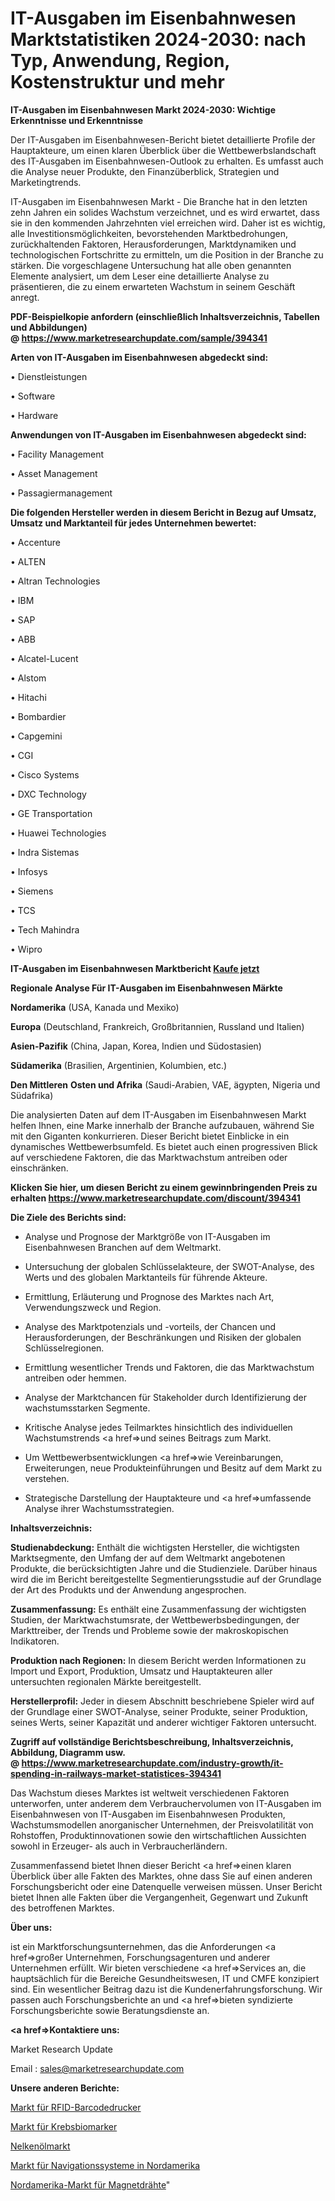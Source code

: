 # IT-Ausgaben im Eisenbahnwesen Marktstatistiken 2024-2030: nach Typ, Anwendung, Region, Kostenstruktur und mehr

<strong>IT-Ausgaben im Eisenbahnwesen Markt 2024-2030: Wichtige Erkenntnisse und Erkenntnisse</strong>

Der IT-Ausgaben im Eisenbahnwesen-Bericht bietet detaillierte Profile der Hauptakteure, um einen klaren Überblick über die Wettbewerbslandschaft des IT-Ausgaben im Eisenbahnwesen-Outlook zu erhalten. Es umfasst auch die Analyse neuer Produkte, den Finanzüberblick, Strategien und Marketingtrends.

IT-Ausgaben im Eisenbahnwesen Markt - Die Branche hat in den letzten zehn Jahren ein solides Wachstum verzeichnet, und es wird erwartet, dass sie in den kommenden Jahrzehnten viel erreichen wird. Daher ist es wichtig, alle Investitionsmöglichkeiten, bevorstehenden Marktbedrohungen, zurückhaltenden Faktoren, Herausforderungen, Marktdynamiken und technologischen Fortschritte zu ermitteln, um die Position in der Branche zu stärken. Die vorgeschlagene Untersuchung hat alle oben genannten Elemente analysiert, um dem Leser eine detaillierte Analyse zu präsentieren, die zu einem erwarteten Wachstum in seinem Geschäft anregt.

<strong><b>PDF-Beispielkopie anfordern (einschließlich Inhaltsverzeichnis, Tabellen und Abbildungen) @ </b></strong><strong><a href=https://www.marketresearchupdate.com/sample/394341><strong>https://www.marketresearchupdate.com/sample/394341</u></a></strong></strong>

<strong>Arten von IT-Ausgaben im Eisenbahnwesen abgedeckt sind:</strong>

• Dienstleistungen

• Software

• Hardware

<strong>Anwendungen von IT-Ausgaben im Eisenbahnwesen abgedeckt sind:</strong>

• Facility Management

• Asset Management

• Passagiermanagement

<strong>Die folgenden Hersteller werden in diesem Bericht in Bezug auf Umsatz, Umsatz und Marktanteil für jedes Unternehmen bewertet:</strong>

• Accenture

• ALTEN

• Altran Technologies

• IBM

• SAP

• ABB

• Alcatel-Lucent

• Alstom

• Hitachi

• Bombardier

• Capgemini

• CGI

• Cisco Systems

• DXC Technology

• GE Transportation

• Huawei Technologies

• Indra Sistemas

• Infosys

• Siemens

• TCS

• Tech Mahindra

• Wipro

<strong>IT-Ausgaben im Eisenbahnwesen Marktbericht <a href=https://www.marketresearchupdate.com/buynow/394341>Kaufe jetzt</a></strong>

<strong>Regionale Analyse Für IT-Ausgaben im Eisenbahnwesen Märkte</strong>

<strong>Nordamerika</strong> (USA, Kanada und Mexiko)

<strong>Europa</strong> (Deutschland, Frankreich, Großbritannien, Russland und Italien)

<strong>Asien-Pazifik</strong> (China, Japan, Korea, Indien und Südostasien)

<strong>Südamerika</strong> (Brasilien, Argentinien, Kolumbien, etc.)

<strong>Den Mittleren</strong> <strong>Osten und Afrika</strong> (Saudi-Arabien, VAE, ägypten, Nigeria und Südafrika)

Die analysierten Daten auf dem IT-Ausgaben im Eisenbahnwesen Markt helfen Ihnen, eine Marke innerhalb der Branche aufzubauen, während Sie mit den Giganten konkurrieren. Dieser Bericht bietet Einblicke in ein dynamisches Wettbewerbsumfeld. Es bietet auch einen progressiven Blick auf verschiedene Faktoren, die das Marktwachstum antreiben oder einschränken.

<strong>Klicken Sie hier, um diesen Bericht zu einem gewinnbringenden Preis zu erhalten
</strong><strong><a href=https://www.marketresearchupdate.com/discount/394341>https://www.marketresearchupdate.com/discount/394341</b></u></strong></a>

<strong>Die Ziele des Berichts sind:</strong>

- Analyse und Prognose der Marktgröße von IT-Ausgaben im Eisenbahnwesen Branchen auf dem Weltmarkt.

- Untersuchung der globalen Schlüsselakteure, der SWOT-Analyse, des Werts und des globalen Marktanteils für führende Akteure.

- Ermittlung, Erläuterung und Prognose des Marktes nach Art, Verwendungszweck und Region.

- Analyse des Marktpotenzials und -vorteils, der Chancen und Herausforderungen, der Beschränkungen und Risiken der globalen Schlüsselregionen.

- Ermittlung wesentlicher Trends und Faktoren, die das Marktwachstum antreiben oder hemmen.

- Analyse der Marktchancen für Stakeholder durch Identifizierung der wachstumsstarken Segmente.

- Kritische Analyse jedes Teilmarktes hinsichtlich des individuellen Wachstumstrends <a href=>und</a> seines Beitrags zum Markt.

- Um Wettbewerbsentwicklungen <a href=>wie</a> Vereinbarungen, Erweiterungen, neue Produkteinführungen und Besitz auf dem Markt zu verstehen.

- Strategische Darstellung der Hauptakteure und <a href=>umfas</a>sende Analyse ihrer Wachstumsstrategien.

<strong>Inhaltsverzeichnis:</strong>

<strong>Studienabdeckung:</strong> Enthält die wichtigsten Hersteller, die wichtigsten Marktsegmente, den Umfang der auf dem Weltmarkt angebotenen Produkte, die berücksichtigten Jahre und die Studienziele. Darüber hinaus wird die im Bericht bereitgestellte Segmentierungsstudie auf der Grundlage der Art des Produkts und der Anwendung angesprochen.

<strong>Zusammenfassung:</strong> Es enthält eine Zusammenfassung der wichtigsten Studien, der Marktwachstumsrate, der Wettbewerbsbedingungen, der Markttreiber, der Trends und Probleme sowie der makroskopischen Indikatoren.

<strong>Produktion nach Regionen:</strong> In diesem Bericht werden Informationen zu Import und Export, Produktion, Umsatz und Hauptakteuren aller untersuchten regionalen Märkte bereitgestellt.

<strong>Herstellerprofil:</strong> Jeder in diesem Abschnitt beschriebene Spieler wird auf der Grundlage einer SWOT-Analyse, seiner Produkte, seiner Produktion, seines Werts, seiner Kapazität und anderer wichtiger Faktoren untersucht.

<strong><b>Zugriff auf vollständige Berichtsbeschreibung, Inhaltsverzeichnis, Abbildung, Diagramm usw. @ </b></strong><strong><a href=https://www.marketresearchupdate.com/industry-growth/it-spending-in-railways-market-statistices-394341>https://www.marketresearchupdate.com/industry-growth/it-spending-in-railways-market-statistices-394341</a></strong>

Das Wachstum dieses Marktes ist weltweit verschiedenen Faktoren unterworfen, unter anderem dem Verbrauchervolumen von IT-Ausgaben im Eisenbahnwesen von IT-Ausgaben im Eisenbahnwesen Produkten, Wachstumsmodellen anorganischer Unternehmen, der Preisvolatilität von Rohstoffen, Produktinnovationen sowie den wirtschaftlichen Aussichten sowohl in Erzeuger- als auch in Verbraucherländern.

Zusammenfassend bietet Ihnen dieser Bericht <a href=>einen</a> klaren Überblick über alle Fakten des Marktes, ohne dass Sie auf einen anderen Forschungsbericht oder eine Datenquelle verweisen müssen. Unser Bericht bietet Ihnen alle Fakten über die Vergangenheit, Gegenwart und Zukunft des betroffenen Marktes.

<strong>Über uns:</strong>

 ist ein Marktforschungsunternehmen, das die Anforderungen <a href=>großer</a> Unternehmen, Forschungsagenturen und anderer Unternehmen erfüllt. Wir bieten verschiedene <a href=>Services</a> an, die hauptsächlich für die Bereiche Gesundheitswesen, IT und CMFE konzipiert sind. Ein wesentlicher Beitrag dazu ist die Kundenerfahrungsforschung. Wir passen auch Forschungsberichte an und <a href=>bieten</a> syndizierte Forschungsberichte sowie Beratungsdienste an.

<strong><a href=>Kontaktiere uns:</a></strong>

Market Research Update

Email : sales@marketresearchupdate.com

<strong>Unsere anderen Berichte:</strong>

<a href=https://www.linkedin.com/pulse/rfid-barcode-printer-market-size-share-trend-complete>Markt für RFID-Barcodedrucker</a>

<a href=https://www.linkedin.com/pulse/cancer-biomarkers-market-size-trends>Markt für Krebsbiomarker</a>

<a href=https://www.linkedin.com/pulse/clove-oil-market-2023-remarking-enormous-growth>Nelkenölmarkt</a>

<a href=https://www.linkedin.com/pulse/north-america-navigation-system-market-2023-2030>Markt für Navigationssysteme in Nordamerika</a>

<a href=https://www.linkedin.com/pulse/north-america-magnet-wire-market-2023-2030>Nordamerika-Markt für Magnetdrähte</a>"
